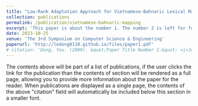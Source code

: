 ```yaml
---
title: "Low-Rank Adaptation Approach for Vietnamese-Bahnaric Lexical Mapping from Non-Parallel Corpora"
collection: publications
permalink: /publication/vietnamese-bahnaric-mapping
excerpt: 'This paper is about the number 1. The number 2 is left for future work.'
date: 2023-10-25
venue: 'The 3rd Symposium on Computer Science & Engineering'
paperurl: 'http://ledong0110.github.io/files/paper1.pdf'
# citation: 'Dong, You. (2009). &quot;Paper Title Number 1.&quot; <i>Journal 1</i>. 1(1).'
---
```


The contents above will be part of a list of publications, if the user clicks the link for the publication than the contents of section will be rendered as a full page, allowing you to provide more information about the paper for the reader. When publications are displayed as a single page, the contents of the above "citation" field will automatically be included below this section in a smaller font.
